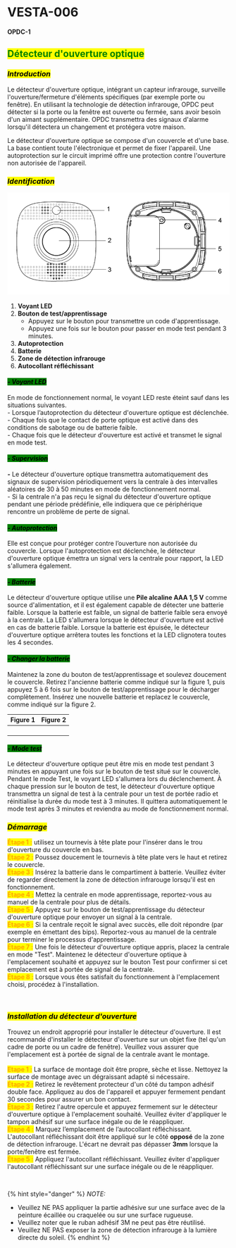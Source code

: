 # VESTA-006

**OPDC-1**

## <mark style="color:green;">**Détecteur d'ouverture optique**</mark>

### _<mark style="background-color:yellow;">**Introduction**</mark>_

Le détecteur d'ouverture optique, intégrant un capteur infrarouge, surveille l'ouverture/fermeture d'éléments spécifiques (par exemple porte ou fenêtre). En utilisant la technologie de détection infrarouge, OPDC peut détecter si la porte ou la fenêtre est ouverte ou fermée, sans avoir besoin d'un aimant supplémentaire. OPDC transmettra des signaux d'alarme lorsqu'il détectera un changement et protégera votre maison.

Le détecteur d'ouverture optique se compose d'un couvercle et d'une base. La base contient toute l'électronique et permet de fixer l'appareil. Une autoprotection sur le circuit imprimé offre une protection contre l'ouverture non autorisée de l'appareil.

### _<mark style="background-color:yellow;">**Identification**</mark>_

![](<.gitbook/assets/0 (8).png>)

1. **Voyant LED**
2. **Bouton de test/apprentissage**
   * Appuyez sur le bouton pour transmettre un code d'apprentissage.
   * Appuyez une fois sur le bouton pour passer en mode test pendant 3 minutes.
3. **Autoprotection**
4. **Batterie**
5. **Zone de détection infrarouge**
6. **Autocollant réfléchissant**

#### _<mark style="background-color:green;">**- Voyant LED**</mark>_

En mode de fonctionnement normal, le voyant LED reste éteint sauf dans les situations suivantes.\
\- Lorsque l’autoprotection du détecteur d'ouverture optique est déclenchée.\
\- Chaque fois que le contact de porte optique est activé dans des conditions de sabotage ou de batterie faible.\
\- Chaque fois que le détecteur d'ouverture est activé et transmet le signal en mode test.

#### _<mark style="background-color:green;">**- Supervision**</mark>_

_**-**_ Le détecteur d'ouverture optique transmettra automatiquement des signaux de supervision périodiquement vers la centrale à des intervalles aléatoires de 30 à 50 minutes en mode de fonctionnement normal.\
\- Si la centrale n'a pas reçu le signal du détecteur d'ouverture optique pendant une période prédéfinie, elle indiquera que ce périphérique rencontre un problème de perte de signal.

#### _<mark style="background-color:green;">**- Autoprotection**</mark>_

Elle est conçue pour protéger contre l’ouverture non autorisée du couvercle. Lorsque l'autoprotection est déclenchée, le détecteur d'ouverture optique émettra un signal vers la centrale pour rapport, la LED s'allumera également.

#### _<mark style="background-color:green;">**- Batterie**</mark>_

Le détecteur d'ouverture optique utilise une **Pile alcaline AAA 1,5 V** comme source d'alimentation, et il est également capable de détecter une batterie faible. Lorsque la batterie est faible, un signal de batterie faible sera envoyé à la centrale. La LED s'allumera lorsque le détecteur d'ouverture est activé en cas de batterie faible. Lorsque la batterie est épuisée, le détecteur d'ouverture optique arrêtera toutes les fonctions et la LED clignotera toutes les 4 secondes.

#### _<mark style="background-color:green;">**- Changer la batterie**</mark>_

Maintenez la zone du bouton de test/apprentissage et soulevez doucement le couvercle. Retirez l'ancienne batterie comme indiqué sur la figure 1, puis appuyez 5 à 6 fois sur le bouton de test/apprentissage pour le décharger complètement. Insérez une nouvelle batterie et replacez le couvercle, comme indiqué sur la figure 2.

| Figure 1                                                          | Figure 2                                                          |
| ----------------------------------------------------------------- | ----------------------------------------------------------------- |
| <img src=".gitbook/assets/1 (6).png" alt="" data-size="original"> | <img src=".gitbook/assets/2 (6).png" alt="" data-size="original"> |

#### _<mark style="background-color:green;">**- Mode test**</mark>_

Le détecteur d'ouverture optique peut être mis en mode test pendant 3 minutes en appuyant une fois sur le bouton de test situé sur le couvercle. Pendant le mode Test, le voyant LED s'allumera lors du déclenchement. À chaque pression sur le bouton de test, le détecteur d'ouverture optique transmettra un signal de test à la centrale pour un test de portée radio et réinitialise la durée du mode test à 3 minutes. Il quittera automatiquement le mode test après 3 minutes et reviendra au mode de fonctionnement normal.



### _<mark style="background-color:yellow;">**Démarrage**</mark>_

<mark style="color:orange;">**Étape 1 :**</mark> utilisez un tournevis à tête plate pour l'insérer dans le trou d'ouverture du couvercle en bas.\
<mark style="color:orange;">**Étape 2 :**</mark> Poussez doucement le tournevis à tête plate vers le haut et retirez le couvercle.\
<mark style="color:orange;">**Étape 3 :**</mark> Insérez la batterie dans le compartiment à batterie. Veuillez éviter de regarder directement la zone de détection infrarouge lorsqu'il est en fonctionnement.\
<mark style="color:orange;">**Étape 4 :**</mark> Mettez la centrale en mode apprentissage, reportez-vous au manuel de la centrale pour plus de détails.\
<mark style="color:orange;">**Étape 5 :**</mark> Appuyez sur le bouton de test/apprentissage du détecteur d'ouverture optique pour envoyer un signal à la centrale.\
<mark style="color:orange;">**Étape 6 :**</mark> Si la centrale reçoit le signal avec succès, elle doit répondre (par exemple en émettant des bips). Reportez-vous au manuel de la centrale pour terminer le processus d'apprentissage.\
<mark style="color:orange;">**Étape 7 :**</mark> Une fois le détecteur d'ouverture optique appris, placez la centrale en mode "Test". Maintenez le détecteur d'ouverture optique à l'emplacement souhaité et appuyez sur le bouton Test pour confirmer si cet emplacement est à portée de signal de la centrale.\
<mark style="color:orange;">**Étape 8 :**</mark> Lorsque vous êtes satisfait du fonctionnement à l'emplacement choisi, procédez à l'installation.

<figure><img src=".gitbook/assets/3 (6).png" alt=""><figcaption></figcaption></figure>



### _<mark style="background-color:yellow;">**Installation du détecteur d'ouverture**</mark>_

Trouvez un endroit approprié pour installer le détecteur d'ouverture. Il est recommandé d'installer le détecteur d'ouverture sur un objet fixe (tel qu'un cadre de porte ou un cadre de fenêtre). Veuillez vous assurer que l'emplacement est à portée de signal de la centrale avant le montage.\
\
<mark style="color:orange;">**Etape 1 :**</mark> La surface de montage doit être propre, sèche et lisse. Nettoyez la surface de montage avec un dégraissant adapté si nécessaire.\
<mark style="color:orange;">**Étape 2 :**</mark> Retirez le revêtement protecteur d'un côté du tampon adhésif double face. Appliquez au dos de l'appareil et appuyer fermement pendant 30 secondes pour assurer un bon contact.\
<mark style="color:orange;">**Étape 3 :**</mark> Retirez l'autre opercule et appuyez fermement sur le détecteur d'ouverture optique à l'emplacement souhaité. Veuillez éviter d'appliquer le tampon adhésif sur une surface inégale ou de le réappliquer.\
<mark style="color:orange;">**Étape 4 :**</mark> Marquez l’emplacement de l’autocollant réfléchissant. L'autocollant réfléchissant doit être appliqué sur le côté **opposé** de la zone de détection infrarouge. L'écart ne devrait pas dépasser **3mm** lorsque la porte/fenêtre est fermée.\
<mark style="color:orange;">**Étape 5 :**</mark> Appliquez l'autocollant réfléchissant. Veuillez éviter d'appliquer l'autocollant réfléchissant sur une surface inégale ou de le réappliquer.

<figure><img src=".gitbook/assets/4 (6).png" alt=""><figcaption></figcaption></figure>

{% hint style="danger" %}
_NOTE:_

* Veuillez NE PAS appliquer la partie adhésive sur une surface avec de la peinture écaillée ou craquelée ou sur une surface rugueuse.
* Veuillez noter que le ruban adhésif 3M ne peut pas être réutilisé.
* Veuillez NE PAS exposer la zone de détection infrarouge à la lumière directe du soleil.
{% endhint %}

